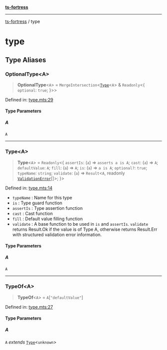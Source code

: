 [**ts-fortress**](README.md)

---

[ts-fortress](README.md) / type

# type

## Type Aliases

### OptionalType\<A\>

> **OptionalType**\<`A`\> = `MergeIntersection`\<[`Type`](#type)\<`A`\> & `Readonly`\<\{ `optional`: `true`; \}\>\>

Defined in: [type.mts:29](https://github.com/noshiro-pf/ts-fortress/blob/main/src/type.mts#L29)

#### Type Parameters

##### A

`A`

---

### Type\<A\>

> **Type**\<`A`\> = `Readonly`\<\{ `assertIs`: (`a`) => `asserts a is A`; `cast`: (`a`) => `A`; `defaultValue`: `A`; `fill`: (`a`) => `A`; `is`: (`a`) => `a is A`; `optional?`: `true`; `typeName`: `string`; `validate`: (`a`) => `Result`\<`A`, readonly [`ValidationError`](validation-error.md#validationerror)[]\>; \}\>

Defined in: [type.mts:14](https://github.com/noshiro-pf/ts-fortress/blob/main/src/type.mts#L14)

- `typeName` : Name for this type
- `is` : Type guard function
- `assertIs` : Type assertion function
- `cast` : Cast function
- `fill` : Default value filling function
- `validate` : A base function to be used in `is` and `assertIs`. `validate`
  returns Result.Ok if the value is of Type A, otherwise returns Result.Err
  with structured validation error information.

#### Type Parameters

##### A

`A`

---

### TypeOf\<A\>

> **TypeOf**\<`A`\> = `A`\[`"defaultValue"`\]

Defined in: [type.mts:27](https://github.com/noshiro-pf/ts-fortress/blob/main/src/type.mts#L27)

#### Type Parameters

##### A

`A` _extends_ [`Type`](#type)\<`unknown`\>
